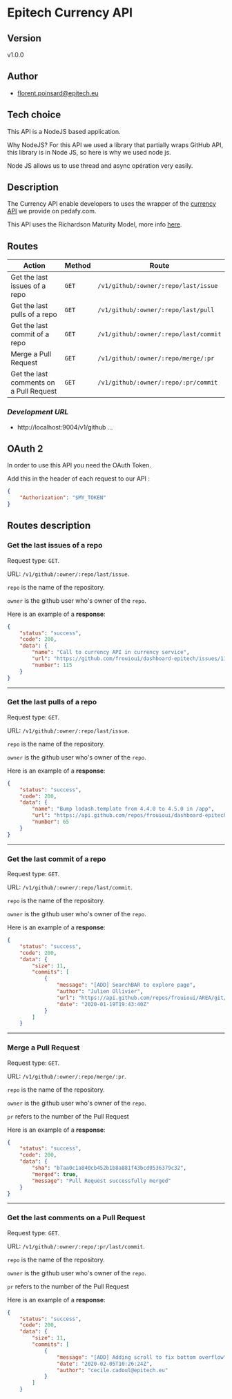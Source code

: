 # **Epitech Currency API**

## **Version**

v1.0.0

## **Author**

- florent.poinsard@epitech.eu


## **Tech choice**

This API is a NodeJS based application.

Why NodeJS? For this API we used a library that partially wraps GitHub API, this library is in Node JS, so here is why we used node js.

Node JS allows us to use thread and async opération very easily.

## **Description**

The Currency API enable developers to uses the wrapper of the [currency API](https://exchangeratesapi.io) we provide on pedafy.com.

This API uses the Richardson Maturity Model, more info [here](https://martinfowler.com/articles/richardsonMaturityModel.html).

## **Routes**

| Action | Method | Route |
| ---- | ---- | ---- |
| Get the last issues of a repo | `GET` | `/v1/github/:owner/:repo/last/issue` |
| Get the last pulls of a repo | `GET` | `/v1/github/:owner/:repo/last/pull` |
| Get the last commit of a repo | `GET` | `/v1/github/:owner/:repo/last/commit` |
| Merge a Pull Request | `GET` | `/v1/github/:owner/:repo/merge/:pr` |
| Get the last comments on a Pull Request | `GET` | `/v1/github/:owner/:repo/:pr/commit` |


### ***Development URL***

- http://localhost:9004/v1/github ...

## **OAuth 2**

In order to use this API you need the OAuth Token.

Add this in the header of each request to our API :

```json
{
    "Authorization": "$MY_TOKEN"
}
```

## **Routes description**

### **Get the last issues of a repo**

Request type: `GET`.

URL: `/v1/github/:owner/:repo/last/issue`.

`repo` is the name of the repository.

`owner` is the github user who's owner of the `repo`.

Here is an example of a **response**:
```json
{
    "status": "success",
    "code": 200,
    "data": {
        "name": "Call to currency API in currency service",
        "url": "https://github.com/frouioui/dashboard-epitech/issues/115",
        "number": 115
    }
}
```

____
### **Get the last pulls of a repo**

Request type: `GET`.

URL: `/v1/github/:owner/:repo/last/issue`.

`repo` is the name of the repository.

`owner` is the github user who's owner of the `repo`.

Here is an example of a **response**:
```json
{
    "status": "success",
    "code": 200,
    "data": {
        "name": "Bump lodash.template from 4.4.0 to 4.5.0 in /app",
        "url": "https://api.github.com/repos/frouioui/dashboard-epitech/pulls/65",
        "number": 65
    }
}
```

____
### **Get the last commit of a repo**

Request type: `GET`.

URL: `/v1/github/:owner/:repo/last/commit`.

`repo` is the name of the repository.

`owner` is the github user who's owner of the `repo`.

Here is an example of a **response**:
```json
{
    "status": "success",
    "code": 200,
    "data": {
        "size": 11,
        "commits": [
            {
                "message": "[ADD] SearchBAR to explore page",
                "author": "Julien Ollivier",
                "url": "https://api.github.com/repos/frouioui/AREA/git/commits/e60ffeb83d1917b8901af28e64a2d820d1bd40a1",
                "date": "2020-01-19T19:43:40Z"
            }
        ]
    }
```

____
### **Merge a Pull Request**

Request type: `GET`.

URL: `/v1/github/:owner/:repo/merge/:pr`.

`repo` is the name of the repository.

`owner` is the github user who's owner of the `repo`.

`pr` refers to the number of the Pull Request

Here is an example of a **response**:
```json
{
    "status": "success",
    "code": 200,
    "data": {
        "sha": "b7aa0c1a840cb452b1b8a881f43bcd0536379c32",
        "merged": true,
        "message": "Pull Request successfully merged"
    }
}
```

____
### **Get the last comments on a Pull Request**

Request type: `GET`.

URL: `/v1/github/:owner/:repo/:pr/last/commit`.

`repo` is the name of the repository.

`owner` is the github user who's owner of the `repo`.

`pr` refers to the number of the Pull Request

Here is an example of a **response**:
```json
{
    "status": "success",
    "code": 200,
    "data": {
        "size": 11,
        "commits": [
            {
                "message": "[ADD] Adding scroll to fix bottom overflow",
                "date": "2020-02-05T10:26:24Z",
                "author": "cecile.cadoul@epitech.eu"
            }
        ]
    }
```